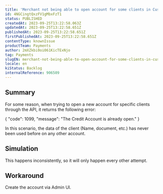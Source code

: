 ```yaml
---
title: 'Merchant not being able to open account for some clients in Customer Credit API'
id: 4NGCingtQxzFV1gMbxFzT1
status: PUBLISHED
createdAt: 2023-09-25T13:22:58.063Z
updatedAt: 2023-09-25T13:22:58.651Z
publishedAt: 2023-09-25T13:22:58.651Z
firstPublishedAt: 2023-09-25T13:22:58.651Z
contentType: knownIssue
productTeam: Payments
author: 2mXZkbi0oi061KicTExNjo
tag: Payments
slugEN: merchant-not-being-able-to-open-account-for-some-clients-in-customer-credit-api
locale: en
kiStatus: Backlog
internalReference: 906509
---
```


## Summary


For some reason, when trying to open a new account for specific clients through the API, it returns the following error:

{
"code": 1099,
"message": "The Credit Account is already open."
}


In this scenario, the data of the client (Name, document, etc.) has never been used before on any other account.


##

## Simulation


This happens inconsistently, so it will only happen every other attempt.


##

## Workaround


Create the account via Admin UI.






